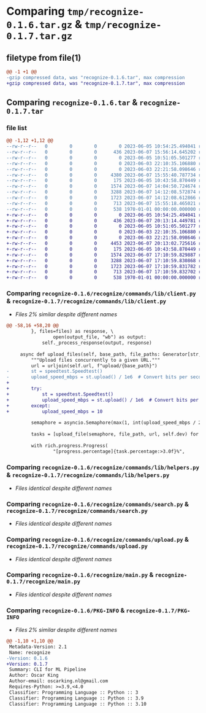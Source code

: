 # Comparing `tmp/recognize-0.1.6.tar.gz` & `tmp/recognize-0.1.7.tar.gz`

## filetype from file(1)

```diff
@@ -1 +1 @@
-gzip compressed data, was "recognize-0.1.6.tar", max compression
+gzip compressed data, was "recognize-0.1.7.tar", max compression
```

## Comparing `recognize-0.1.6.tar` & `recognize-0.1.7.tar`

### file list

```diff
@@ -1,12 +1,12 @@
--rw-r--r--   0        0        0        0 2023-06-05 10:54:25.494041 recognize-0.1.6/README.md
--rw-r--r--   0        0        0      436 2023-06-07 15:56:14.645202 recognize-0.1.6/pyproject.toml
--rw-r--r--   0        0        0        0 2023-06-05 10:51:05.501277 recognize-0.1.6/recognize/__init__.py
--rw-r--r--   0        0        0        0 2023-06-03 22:10:35.106880 recognize-0.1.6/recognize/commands/__init__.py
--rw-r--r--   0        0        0        0 2023-06-03 22:21:58.098646 recognize-0.1.6/recognize/commands/lib/__init__.py
--rw-r--r--   0        0        0     4380 2023-06-07 15:55:40.787734 recognize-0.1.6/recognize/commands/lib/client.py
--rw-r--r--   0        0        0      175 2023-06-05 10:43:58.870449 recognize-0.1.6/recognize/commands/lib/entries.py
--rw-r--r--   0        0        0     1574 2023-06-07 14:04:50.724674 recognize-0.1.6/recognize/commands/lib/helpers.py
--rw-r--r--   0        0        0     3288 2023-06-07 14:12:08.572874 recognize-0.1.6/recognize/commands/search.py
--rw-r--r--   0        0        0     1723 2023-06-07 14:12:08.612866 recognize-0.1.6/recognize/commands/upload.py
--rw-r--r--   0        0        0      713 2023-06-07 15:55:18.465021 recognize-0.1.6/recognize/main.py
--rw-r--r--   0        0        0      538 1970-01-01 00:00:00.000000 recognize-0.1.6/PKG-INFO
+-rw-r--r--   0        0        0        0 2023-06-05 10:54:25.494041 recognize-0.1.7/README.md
+-rw-r--r--   0        0        0      436 2023-06-07 20:13:14.449781 recognize-0.1.7/pyproject.toml
+-rw-r--r--   0        0        0        0 2023-06-05 10:51:05.501277 recognize-0.1.7/recognize/__init__.py
+-rw-r--r--   0        0        0        0 2023-06-03 22:10:35.106880 recognize-0.1.7/recognize/commands/__init__.py
+-rw-r--r--   0        0        0        0 2023-06-03 22:21:58.098646 recognize-0.1.7/recognize/commands/lib/__init__.py
+-rw-r--r--   0        0        0     4453 2023-06-07 20:13:02.725616 recognize-0.1.7/recognize/commands/lib/client.py
+-rw-r--r--   0        0        0      175 2023-06-05 10:43:58.870449 recognize-0.1.7/recognize/commands/lib/entries.py
+-rw-r--r--   0        0        0     1574 2023-06-07 17:10:59.829887 recognize-0.1.7/recognize/commands/lib/helpers.py
+-rw-r--r--   0        0        0     3288 2023-06-07 17:10:59.830868 recognize-0.1.7/recognize/commands/search.py
+-rw-r--r--   0        0        0     1723 2023-06-07 17:10:59.831782 recognize-0.1.7/recognize/commands/upload.py
+-rw-r--r--   0        0        0      713 2023-06-07 17:10:59.832702 recognize-0.1.7/recognize/main.py
+-rw-r--r--   0        0        0      538 1970-01-01 00:00:00.000000 recognize-0.1.7/PKG-INFO
```

### Comparing `recognize-0.1.6/recognize/commands/lib/client.py` & `recognize-0.1.7/recognize/commands/lib/client.py`

 * *Files 2% similar despite different names*

```diff
@@ -58,16 +58,20 @@
         }, files=files) as response, \
                 open(output_file, "wb") as output:
             self._process_response(output, response)
 
     async def upload_files(self, base_path, file_paths: Generator[str, None, None]) -> None:
         """Upload files concurrently to a given URL."""
         url = urljoin(self.url, f"upload/{base_path}")
-        st = speedtest.Speedtest()
-        upload_speed_mbps = st.upload() / 1e6  # Convert bits per second to Mbps
+
+        try:
+            st = speedtest.Speedtest()
+            upload_speed_mbps = st.upload() / 1e6  # Convert bits per second to Mbps
+        except:
+            upload_speed_mbps = 10
 
         semaphore = asyncio.Semaphore(max(1, int(upload_speed_mbps / 2)))
 
         tasks = [upload_file(semaphore, file_path, url, self.dev) for file_path in file_paths]
 
         with rich.progress.Progress(
                 "[progress.percentage]{task.percentage:>3.0f}%",
```

### Comparing `recognize-0.1.6/recognize/commands/lib/helpers.py` & `recognize-0.1.7/recognize/commands/lib/helpers.py`

 * *Files identical despite different names*

### Comparing `recognize-0.1.6/recognize/commands/search.py` & `recognize-0.1.7/recognize/commands/search.py`

 * *Files identical despite different names*

### Comparing `recognize-0.1.6/recognize/commands/upload.py` & `recognize-0.1.7/recognize/commands/upload.py`

 * *Files identical despite different names*

### Comparing `recognize-0.1.6/recognize/main.py` & `recognize-0.1.7/recognize/main.py`

 * *Files identical despite different names*

### Comparing `recognize-0.1.6/PKG-INFO` & `recognize-0.1.7/PKG-INFO`

 * *Files 2% similar despite different names*

```diff
@@ -1,10 +1,10 @@
 Metadata-Version: 2.1
 Name: recognize
-Version: 0.1.6
+Version: 0.1.7
 Summary: CLI for ML Pipeline
 Author: Oscar King
 Author-email: oscarking.nl@gmail.com
 Requires-Python: >=3.9,<4.0
 Classifier: Programming Language :: Python :: 3
 Classifier: Programming Language :: Python :: 3.9
 Classifier: Programming Language :: Python :: 3.10
```

